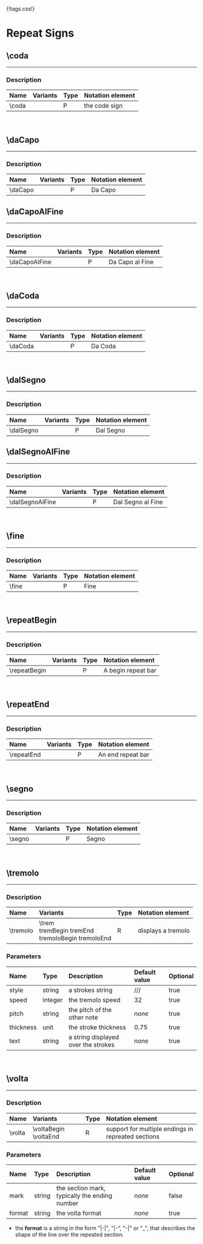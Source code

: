 {!tags.css!}

# Repeat Signs


## \coda

-------

### Description

| Name | Variants | Type | Notation element |
| :----| :--------| :----| :----------------|
| \coda |  | P | the code sign |





<br />


## \daCapo

-------

### Description

| Name | Variants | Type | Notation element |
| :----| :--------| :----| :----------------|
| \daCapo |  | P | Da Capo |



## \daCapoAlFine

-------

### Description

| Name | Variants | Type | Notation element |
| :----| :--------| :----| :----------------|
| \daCapoAlFine |  | P | Da Capo al Fine |





<br />


## \daCoda

-------

### Description

| Name | Variants | Type | Notation element |
| :----| :--------| :----| :----------------|
| \daCoda |  | P | Da Coda |





<br />


## \dalSegno

-------

### Description

| Name | Variants | Type | Notation element |
| :----| :--------| :----| :----------------|
| \dalSegno |  | P | Dal Segno |



## \dalSegnoAlFine

-------

### Description

| Name | Variants | Type | Notation element |
| :----| :--------| :----| :----------------|
| \dalSegnoAlFine |  | P | Dal Segno al Fine |





<br />


## \fine

-------

### Description

| Name | Variants | Type | Notation element |
| :----| :--------| :----| :----------------|
| \fine |  | P | Fine |





<br />


## \repeatBegin

-------

### Description

| Name | Variants | Type | Notation element |
| :----| :--------| :----| :----------------|
| \repeatBegin |  | P | A begin repeat bar |





<br />


## \repeatEnd

-------

### Description

| Name | Variants | Type | Notation element |
| :----| :--------| :----| :----------------|
| \repeatEnd |  | P | An end repeat bar |





<br />


## \segno

-------

### Description

| Name | Variants | Type | Notation element |
| :----| :--------| :----| :----------------|
| \segno |  | P | Segno |





<br />


## \tremolo

-------

### Description

| Name | Variants | Type | Notation element |
| :----| :--------| :----| :----------------|
| \tremolo | \trem <br />tremBegin tremEnd <br />tremoloBegin tremoloEnd | R | displays a tremolo |




### Parameters

| Name        	| Type   | Description    | Default value  | Optional |
| :------------ |:-------| :--------------| :------------- | :--------| 
| style | string | a strokes string | /// | true |
| speed | integer | the tremolo speed | 32 | true |
| pitch | string | the pitch of the other note | *none* | true |
| thickness | unit | the stroke thickness | 0.75 | true |
| text | string | a string displayed over the strokes | *none* | true |






<br />


## \volta

-------

### Description

| Name | Variants | Type | Notation element |
| :----| :--------| :----| :----------------|
| \volta | \voltaBegin \voltaEnd | R | support for multiple endings in repreated sections |




### Parameters

| Name        	| Type   | Description    | Default value  | Optional |
| :------------ |:-------| :--------------| :------------- | :--------| 
| mark | string | the section mark, typically the ending number | *none* | false |
| format | string | the volta format | *none* | true |

- the **format** is a string in the form "|-|", "|-", "-|" or "_", that describes the shape of the line over the repeated section.



